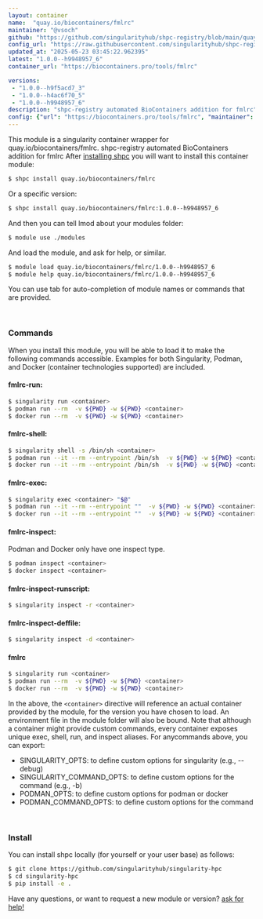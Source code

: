 ```yaml
---
layout: container
name:  "quay.io/biocontainers/fmlrc"
maintainer: "@vsoch"
github: "https://github.com/singularityhub/shpc-registry/blob/main/quay.io/biocontainers/fmlrc/container.yaml"
config_url: "https://raw.githubusercontent.com/singularityhub/shpc-registry/main/quay.io/biocontainers/fmlrc/container.yaml"
updated_at: "2025-05-23 03:45:22.962395"
latest: "1.0.0--h9948957_6"
container_url: "https://biocontainers.pro/tools/fmlrc"

versions:
 - "1.0.0--h9f5acd7_3"
 - "1.0.0--h4ac6f70_5"
 - "1.0.0--h9948957_6"
description: "shpc-registry automated BioContainers addition for fmlrc"
config: {"url": "https://biocontainers.pro/tools/fmlrc", "maintainer": "@vsoch", "description": "shpc-registry automated BioContainers addition for fmlrc", "latest": {"1.0.0--h9948957_6": "sha256:b00d22062c0c3fc5a4ea78df44c6443e6e6347cf73e556cdb66258174430b884"}, "tags": {"1.0.0--h9f5acd7_3": "sha256:d25fa01b746efa08c7041461c8866aba3f242c4c522186886ad5dc680daed85a", "1.0.0--h4ac6f70_5": "sha256:324f4087751288dfb6ceae4e1353610a4feb0c87ebb96d214ca58a13cf7ace04", "1.0.0--h9948957_6": "sha256:b00d22062c0c3fc5a4ea78df44c6443e6e6347cf73e556cdb66258174430b884"}, "docker": "quay.io/biocontainers/fmlrc"}
---
```


This module is a singularity container wrapper for quay.io/biocontainers/fmlrc.
shpc-registry automated BioContainers addition for fmlrc
After [installing shpc](#install) you will want to install this container module:


```bash
$ shpc install quay.io/biocontainers/fmlrc
```

Or a specific version:

```bash
$ shpc install quay.io/biocontainers/fmlrc:1.0.0--h9948957_6
```

And then you can tell lmod about your modules folder:

```bash
$ module use ./modules
```

And load the module, and ask for help, or similar.

```bash
$ module load quay.io/biocontainers/fmlrc/1.0.0--h9948957_6
$ module help quay.io/biocontainers/fmlrc/1.0.0--h9948957_6
```

You can use tab for auto-completion of module names or commands that are provided.

<br>

### Commands

When you install this module, you will be able to load it to make the following commands accessible.
Examples for both Singularity, Podman, and Docker (container technologies supported) are included.

#### fmlrc-run:

```bash
$ singularity run <container>
$ podman run --rm  -v ${PWD} -w ${PWD} <container>
$ docker run --rm  -v ${PWD} -w ${PWD} <container>
```

#### fmlrc-shell:

```bash
$ singularity shell -s /bin/sh <container>
$ podman run --it --rm --entrypoint /bin/sh  -v ${PWD} -w ${PWD} <container>
$ docker run --it --rm --entrypoint /bin/sh  -v ${PWD} -w ${PWD} <container>
```

#### fmlrc-exec:

```bash
$ singularity exec <container> "$@"
$ podman run --it --rm --entrypoint ""  -v ${PWD} -w ${PWD} <container> "$@"
$ docker run --it --rm --entrypoint ""  -v ${PWD} -w ${PWD} <container> "$@"
```

#### fmlrc-inspect:

Podman and Docker only have one inspect type.

```bash
$ podman inspect <container>
$ docker inspect <container>
```

#### fmlrc-inspect-runscript:

```bash
$ singularity inspect -r <container>
```

#### fmlrc-inspect-deffile:

```bash
$ singularity inspect -d <container>
```



#### fmlrc

```bash
$ singularity run <container>
$ podman run --rm  -v ${PWD} -w ${PWD} <container>
$ docker run --rm  -v ${PWD} -w ${PWD} <container>
```


In the above, the `<container>` directive will reference an actual container provided
by the module, for the version you have chosen to load. An environment file in the
module folder will also be bound. Note that although a container
might provide custom commands, every container exposes unique exec, shell, run, and
inspect aliases. For anycommands above, you can export:

 - SINGULARITY_OPTS: to define custom options for singularity (e.g., --debug)
 - SINGULARITY_COMMAND_OPTS: to define custom options for the command (e.g., -b)
 - PODMAN_OPTS: to define custom options for podman or docker
 - PODMAN_COMMAND_OPTS: to define custom options for the command

<br>

### Install

You can install shpc locally (for yourself or your user base) as follows:

```bash
$ git clone https://github.com/singularityhub/singularity-hpc
$ cd singularity-hpc
$ pip install -e .
```

Have any questions, or want to request a new module or version? [ask for help!](https://github.com/singularityhub/singularity-hpc/issues)